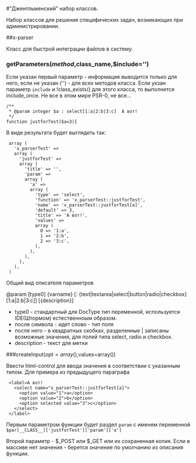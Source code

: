 #"Джентльменский" набор классов.

Набор классов для решения специфических задач, возникающих при администрировании.

##x-parser

Класс для быстрой интеграции файлов в систему.

### getParameters($method,$class_name,$include='')

Если указан первый параметр - информация выводится только для него, если не указан ('') - для всех методов класса. Если укзан параметр `include` и !class_exists() для этого класса, то выполнится include_once. Не все в этом мире PSR-0, не все...

    /**
     * @param integer $a : select[1:a|2:b|3:c]  А вот!
     */
    function justforTest($a=3){

В виде результата будет выглядеть так:

     array (
       'x_parserTest' =>
       array (
         'justforTest' =>
         array (
           'title' => '',
           'param' =>
           array (
             'a' =>
             array (
               'type' => 'select',
               'function' => 'x_parserTest::justforTest',
               'name' => 'x_parserTest::justforTest[a]',
               'default' => 3,
               'title' => 'А вот!',
               'values' =>
               array (
                 0 => '1:a',
                 1 => '2:b',
                 2 => '3:c',
               ),
             ),
           ),
         ),
       ),
     )

Общий вид описателя параметров

@param [type0] {varname} [: {text|textarea|select|button|radio|checkbox} \[1:a|2:b|3:c\]] [{description}]

- type0 - стандартный для DocType тип переменной, используется IDE(Штормом) естественноым образом.
- после символа `:` идет слово - тип поля
- после него - в квадратных скобках, разделенные | записаны возможные значения, для полей типа select, radio и checkbox.
- description - текст для метки

###createInput($opt=array(),$values=array())

Ввести html-control для ввода значения в соответствии с указанным типом.
Для примера из предыдущего параграфа

     <label>А вот!
       <select name="x_parserTest::justforTest[a]">
         <option value="1">a</option>
         <option value="2">b</option>
         <option selected value="3">c</option>
       </select>
     </label>

Первым параметром функции будет раздел `param` c именем переменной `$par[__CLASS__]['justforTest']['param']['a']`

Второй параметр - $_POST или $_GET или их сохраненная копия. Если в массиве нет значения - берется значение по умолчанию из описания функции.